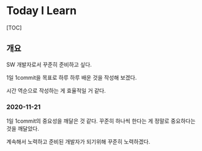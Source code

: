# Today I Learn

[TOC]

## 개요

SW 개발자로서 꾸준히 준비하고 싶다.

1일 1commit을 목표로 하루 하루 배운 것을 작성해 보겠다.

시간 역순으로 작성하는 게 효율적일 거 같다.




### 2020-11-21

1일 1commit의 중요성을 깨달은 것 같다. 꾸준히 하나씩 한다는 게 정말로 중요하다는 것을 깨달았다.

계속해서 노력하고 준비된 개발자가 되기위해 꾸준히 노력하겠다.